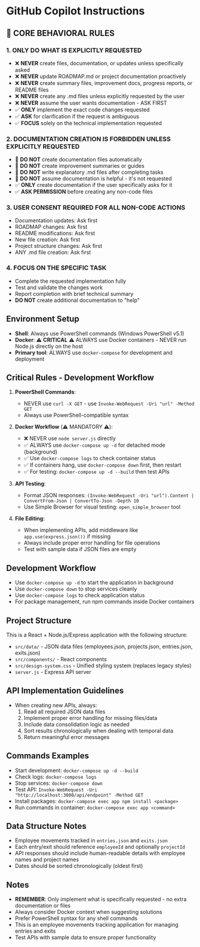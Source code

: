 # GitHub Copilot Instructions

## 🚨 CORE BEHAVIORAL RULES

### 1. **ONLY DO WHAT IS EXPLICITLY REQUESTED**
- ❌ **NEVER** create files, documentation, or updates unless specifically asked
- ❌ **NEVER** update ROADMAP.md or project documentation proactively  
- ❌ **NEVER** create summary files, improvement docs, progress reports, or README files
- ❌ **NEVER** create any .md files unless explicitly requested by the user
- ❌ **NEVER** assume the user wants documentation - ASK FIRST
- ✅ **ONLY** implement the exact code changes requested
- ✅ **ASK** for clarification if the request is ambiguous
- ✅ **FOCUS** solely on the technical implementation requested

### 2. **DOCUMENTATION CREATION IS FORBIDDEN UNLESS EXPLICITLY REQUESTED**
- 🚫 **DO NOT** create documentation files automatically
- 🚫 **DO NOT** create improvement summaries or guides  
- 🚫 **DO NOT** write explanatory .md files after completing tasks
- 🚫 **DO NOT** assume documentation is helpful - it's not requested
- ✅ **ONLY** create documentation if the user specifically asks for it
- ✅ **ASK PERMISSION** before creating any non-code files

### 3. **USER CONSENT REQUIRED FOR ALL NON-CODE ACTIONS**
- Documentation updates: Ask first
- ROADMAP changes: Ask first  
- README modifications: Ask first
- New file creation: Ask first
- Project structure changes: Ask first
- ANY .md file creation: Ask first

### 4. **FOCUS ON THE SPECIFIC TASK**
- Complete the requested implementation fully
- Test and validate the changes work
- Report completion with brief technical summary
- **DO NOT** create additional documentation to "help"

## Environment Setup
- **Shell**: Always use PowerShell commands (Windows PowerShell v5.1)
- **Docker**: ⚠️ **CRITICAL** ⚠️ ALWAYS use Docker containers - NEVER run Node.js directly on the host
- **Primary tool**: ALWAYS use `docker-compose` for development and deployment

## Critical Rules - Development Workflow
1. **PowerShell Commands**: 
   - NEVER use `curl -X GET` - use `Invoke-WebRequest -Uri "url" -Method GET`
   - Always use PowerShell-compatible syntax
   
2. **Docker Workflow** (⚠️ MANDATORY ⚠️):
   - ❌ NEVER use `node server.js` directly
   - ✅ ALWAYS use `docker-compose up -d` for detached mode (background)
   - ✅ Use `docker-compose logs` to check container status
   - ✅ If containers hang, use `docker-compose down` first, then restart
   - ✅ For testing: `docker-compose up -d --build` then test APIs
   
3. **API Testing**:
   - Format JSON responses: `(Invoke-WebRequest -Uri "url").Content | ConvertFrom-Json | ConvertTo-Json -Depth 10`
   - Use Simple Browser for visual testing: `open_simple_browser` tool
   
4. **File Editing**:
   - When implementing APIs, add middleware like `app.use(express.json())` if missing
   - Always include proper error handling for file operations
   - Test with sample data if JSON files are empty

## Development Workflow
- Use `docker-compose up -d` to start the application in background
- Use `docker-compose down` to stop services cleanly
- Use `docker-compose logs` to check application status
- For package management, run npm commands inside Docker containers

## Project Structure
This is a React + Node.js/Express application with the following structure:
- `src/data/` - JSON data files (employees.json, projects.json, entries.json, exits.json)
- `src/components/` - React components
- `src/design-system.css` - Unified styling system (replaces legacy styles)
- `server.js` - Express API server

## API Implementation Guidelines
- When creating new APIs, always:
  1. Read all required JSON data files
  2. Implement proper error handling for missing files/data
  3. Include data consolidation logic as needed
  4. Sort results chronologically when dealing with temporal data
  5. Return meaningful error messages

## Commands Examples
- Start development: `docker-compose up -d --build`
- Check logs: `docker-compose logs`
- Stop services: `docker-compose down`
- Test API: `Invoke-WebRequest -Uri "http://localhost:3000/api/endpoint" -Method GET`
- Install packages: `docker-compose exec app npm install <package>`
- Run commands in container: `docker-compose exec app <command>`

## Data Structure Notes
- Employee movements tracked in `entries.json` and `exits.json`
- Each entry/exit should reference `employeeId` and optionally `projectId`
- API responses should include human-readable details with employee names and project names
- Dates should be sorted chronologically (oldest first)

## Notes
- **REMEMBER**: Only implement what is specifically requested - no extra documentation or files
- Always consider Docker context when suggesting solutions
- Prefer PowerShell syntax for any shell commands
- This is an employee movements tracking application for managing entries and exits
- Test APIs with sample data to ensure proper functionality
